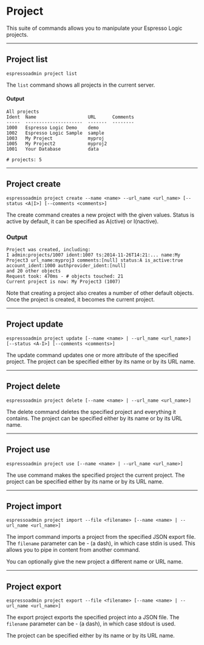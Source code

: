 # Project

This suite of commands allows you to manipulate your Espresso Logic projects.

***
## Project list
    espressoadmin project list

The `list` command shows all projects in the current server.

#### Output
    All projects
    Ident  Name                   URL      Comments
    -----  ---------------------  -------  --------
    1000   Espresso Logic Demo    demo
    1002   Espresso Logic Sample  sample
    1003   My Project             myproj
    1005   My Project2            myproj2
    1001   Your Database          data
    
    # projects: 5


***
## Project create

    espressoadmin project create --name <name> --url_name <url_name> [--status <A|I>] [--comments <comments>]

The create command creates a new project with the given values. Status is active by default, it can be specified
as A(ctive) or I(nactive).

### Output

	Project was created, including:
	I admin:projects/1007 ident:1007 ts:2014-11-26T14:21:... name:My Project3 url_name:myproj3 comments:[null] status:A is_active:true account_ident:1000 authprovider_ident:[null]
	and 20 other objects
	Request took: 470ms - # objects touched: 21
	Current project is now: My Project3 (1007)

Note that creating a project also creates a number of other default objects.
Once the project is created, it becomes the current project.

***
## Project update

    espressoadmin project update [--name <name> | --url_name <url_name>] [--status <A-I>] [--comments <comments>]

The update command updates one or more attribute of the specified project.
The project can be specified either by its name or by its URL name.

***
## Project delete

    espressoadmin project delete [--name <name> | --url_name <url_name>]

The delete command deletes the specified project and everything it contains.
The project can be specified either by its name or by its URL name.

***
## Project use

    espressoadmin project use [--name <name> | --url_name <url_name>]

The use command makes the specified project the current project.
The project can be specified either by its name or by its URL name.

***
## Project import

    espressoadmin project import --file <filename> [--name <name> | --url_name <url_name>]

The import command imports a project from the specified JSON export file.
The `filename` parameter can be - (a dash), in which case stdin is used. This allows you
to pipe in content from another command.

You can optionally give the new project a different name or URL name.

***
## Project export

    espressoadmin project export --file <filename> [--name <name> | --url_name <url_name>]
    
The export project exports the specified project into a JSON file.
The `filename` parameter can be - (a dash), in which case stdout is used.

The project can be specified either by its name or by its URL name.
